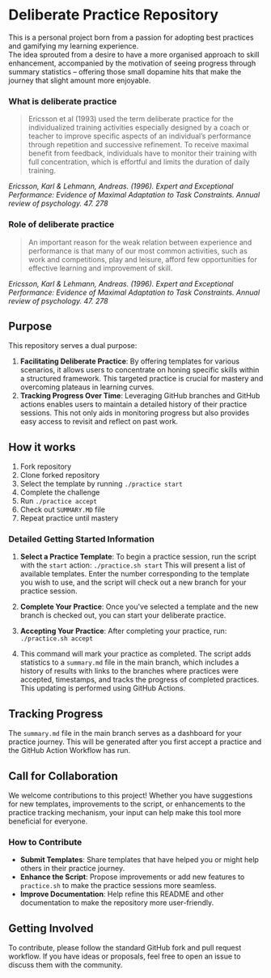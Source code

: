 # Deliberate Practice Repository

This is a personal project born from a passion for adopting best practices and gamifying my learning experience.  
The idea sprouted from a desire to have a more organised 
approach to skill enhancement, accompanied by the motivation of seeing progress through summary statistics – offering
those small dopamine hits that make the journey that slight amount more enjoyable.

### What is deliberate practice

> Ericsson et al (1993) used the term deliberate practice for the individualized 
> training activities especially designed by a coach or teacher to improve specific
> aspects of an individual’s performance through repetition and successive refinement.
> To receive maximal benefit from feedback, individuals have to monitor their training
> with full concentration, which is effortful and limits the duration of daily training.

_Ericsson, Karl & Lehmann, Andreas. (1996). Expert and Exceptional Performance: Evidence of Maximal Adaptation to Task Constraints. Annual review of psychology. 47. 278_

### Role of deliberate practice

> An important reason for the weak relation between experience and performance is that many of our most common activities,
> such as work and competitions, play and leisure, afford few opportunities 
> for effective learning and improvement of skill.

_Ericsson, Karl & Lehmann, Andreas. (1996). Expert and Exceptional Performance: Evidence of Maximal Adaptation to Task Constraints. Annual review of psychology. 47. 278_

## Purpose

This repository serves a dual purpose:
1. **Facilitating Deliberate Practice**: By offering templates for various scenarios, it allows users to concentrate on honing specific skills within a structured framework. This targeted practice is crucial for mastery and overcoming plateaus in learning curves.
2. **Tracking Progress Over Time**: Leveraging GitHub branches and GitHub actions enables users to maintain a detailed history of their practice sessions. This not only aids in monitoring progress but also provides easy access to revisit and reflect on past work.

## How it works

1. Fork repository
2. Clone forked repository
3. Select the template by running `./practice start`
4. Complete the challenge 
5. Run `./practice accept`
6. Check out `SUMMARY.MD` file
7. Repeat practice until mastery

### Detailed Getting Started Information

1. **Select a Practice Template**: To begin a practice session, run the script with the `start` action:
`./practice.sh start` This will present a list of available templates. Enter the number corresponding to the template you wish to use, and the script will check out a new branch for your practice session.

2. **Complete Your Practice**: Once you've selected a template and the new branch is checked out, you can start your deliberate practice.

3. **Accepting Your Practice**: After completing your practice, run:
`./practice.sh accept`
4. This command will mark your practice as completed. The script adds statistics to a `summary.md` file in the main branch, which includes a history of results with links to the branches where practices were accepted, timestamps, and tracks the progress of completed practices. This updating is performed using GitHub Actions.

## Tracking Progress

The `summary.md` file in the main branch serves as a dashboard for your practice journey. This will be generated after 
you first accept a practice and the GitHub Action Workflow has run.

## Call for Collaboration

We welcome contributions to this project! Whether you have suggestions for new templates, improvements to the script, or enhancements to the practice tracking mechanism, your input can help make this tool more beneficial for everyone.

### How to Contribute

- **Submit Templates**: Share templates that have helped you or might help others in their practice journey.
- **Enhance the Script**: Propose improvements or add new features to `practice.sh` to make the practice sessions more seamless.
- **Improve Documentation**: Help refine this README and other documentation to make the repository more user-friendly.

## Getting Involved

To contribute, please follow the standard GitHub fork and pull request workflow. If you have ideas or proposals, feel free to open an issue to discuss them with the community.